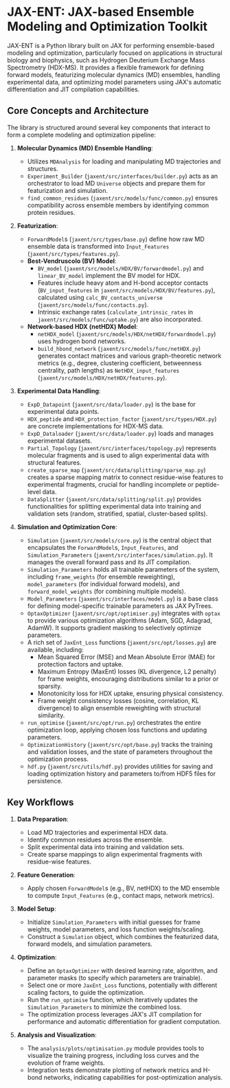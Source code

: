 # JAX-ENT: JAX-based Ensemble Modeling and Optimization Toolkit

JAX-ENT is a Python library built on JAX for performing ensemble-based modeling and optimization, particularly focused on applications in structural biology and biophysics, such as Hydrogen Deuterium Exchange Mass Spectrometry (HDX-MS). It provides a flexible framework for defining forward models, featurizing molecular dynamics (MD) ensembles, handling experimental data, and optimizing model parameters using JAX's automatic differentiation and JIT compilation capabilities.

## Core Concepts and Architecture

The library is structured around several key components that interact to form a complete modeling and optimization pipeline:

1.  **Molecular Dynamics (MD) Ensemble Handling**:
    *   Utilizes `MDAnalysis` for loading and manipulating MD trajectories and structures.
    *   `Experiment_Builder` (`jaxent/src/interfaces/builder.py`) acts as an orchestrator to load MD `Universe` objects and prepare them for featurization and simulation.
    *   `find_common_residues` (`jaxent/src/models/func/common.py`) ensures compatibility across ensemble members by identifying common protein residues.

2.  **Featurization**:
    *   `ForwardModel`s (`jaxent/src/types/base.py`) define how raw MD ensemble data is transformed into `Input_Features` (`jaxent/src/types/features.py`).
    *   **Best-Vendruscolo (BV) Model**:
        *   `BV_model` (`jaxent/src/models/HDX/BV/forwardmodel.py`) and `linear_BV_model` implement the BV model for HDX.
        *   Features include heavy atom and H-bond acceptor contacts (`BV_input_features` in `jaxent/src/models/HDX/BV/features.py`), calculated using `calc_BV_contacts_universe` (`jaxent/src/models/func/contacts.py`).
        *   Intrinsic exchange rates (`calculate_intrinsic_rates` in `jaxent/src/models/func/uptake.py`) are also incorporated.
    *   **Network-based HDX (netHDX) Model**:
        *   `netHDX_model` (`jaxent/src/models/HDX/netHDX/forwardmodel.py`) uses hydrogen bond networks.
        *   `build_hbond_network` (`jaxent/src/models/func/netHDX.py`) generates contact matrices and various graph-theoretic network metrics (e.g., degree, clustering coefficient, betweenness centrality, path lengths) as `NetHDX_input_features` (`jaxent/src/models/HDX/netHDX/features.py`).

3.  **Experimental Data Handling**:
    *   `ExpD_Datapoint` (`jaxent/src/data/loader.py`) is the base for experimental data points.
    *   `HDX_peptide` and `HDX_protection_factor` (`jaxent/src/types/HDX.py`) are concrete implementations for HDX-MS data.
    *   `ExpD_Dataloader` (`jaxent/src/data/loader.py`) loads and manages experimental datasets.
    *   `Partial_Topology` (`jaxent/src/interfaces/topology.py`) represents molecular fragments and is used to align experimental data with structural features.
    *   `create_sparse_map` (`jaxent/src/data/splitting/sparse_map.py`) creates a sparse mapping matrix to connect residue-wise features to experimental fragments, crucial for handling incomplete or peptide-level data.
    *   `DataSplitter` (`jaxent/src/data/splitting/split.py`) provides functionalities for splitting experimental data into training and validation sets (random, stratified, spatial, cluster-based splits).

4.  **Simulation and Optimization Core**:
    *   `Simulation` (`jaxent/src/models/core.py`) is the central object that encapsulates the `ForwardModel`s, `Input_Features`, and `Simulation_Parameters` (`jaxent/src/interfaces/simulation.py`). It manages the overall forward pass and its JIT compilation.
    *   `Simulation_Parameters` holds all trainable parameters of the system, including `frame_weights` (for ensemble reweighting), `model_parameters` (for individual forward models), and `forward_model_weights` (for combining multiple models).
    *   `Model_Parameters` (`jaxent/src/interfaces/model.py`) is a base class for defining model-specific trainable parameters as JAX PyTrees.
    *   `OptaxOptimizer` (`jaxent/src/opt/optimiser.py`) integrates with `optax` to provide various optimization algorithms (Adam, SGD, Adagrad, AdamW). It supports gradient masking to selectively optimize parameters.
    *   A rich set of `JaxEnt_Loss` functions (`jaxent/src/opt/losses.py`) are available, including:
        *   Mean Squared Error (MSE) and Mean Absolute Error (MAE) for protection factors and uptake.
        *   Maximum Entropy (MaxEnt) losses (KL divergence, L2 penalty) for frame weights, encouraging distributions similar to a prior or sparsity.
        *   Monotonicity loss for HDX uptake, ensuring physical consistency.
        *   Frame weight consistency losses (cosine, correlation, KL divergence) to align ensemble reweighting with structural similarity.
    *   `run_optimise` (`jaxent/src/opt/run.py`) orchestrates the entire optimization loop, applying chosen loss functions and updating parameters.
    *   `OptimizationHistory` (`jaxent/src/opt/base.py`) tracks the training and validation losses, and the state of parameters throughout the optimization process.
    *   `hdf.py` (`jaxent/src/utils/hdf.py`) provides utilities for saving and loading optimization history and parameters to/from HDF5 files for persistence.

## Key Workflows

1.  **Data Preparation**:
    *   Load MD trajectories and experimental HDX data.
    *   Identify common residues across the ensemble.
    *   Split experimental data into training and validation sets.
    *   Create sparse mappings to align experimental fragments with residue-wise features.

2.  **Feature Generation**:
    *   Apply chosen `ForwardModel`s (e.g., BV, netHDX) to the MD ensemble to compute `Input_Features` (e.g., contact maps, network metrics).

3.  **Model Setup**:
    *   Initialize `Simulation_Parameters` with initial guesses for frame weights, model parameters, and loss function weights/scaling.
    *   Construct a `Simulation` object, which combines the featurized data, forward models, and simulation parameters.

4.  **Optimization**:
    *   Define an `OptaxOptimizer` with desired learning rate, algorithm, and parameter masks (to specify which parameters are trainable).
    *   Select one or more `JaxEnt_Loss` functions, potentially with different scaling factors, to guide the optimization.
    *   Run the `run_optimise` function, which iteratively updates the `Simulation_Parameters` to minimize the combined loss.
    *   The optimization process leverages JAX's JIT compilation for performance and automatic differentiation for gradient computation.

5.  **Analysis and Visualization**:
    *   The `analysis/plots/optimisation.py` module provides tools to visualize the training progress, including loss curves and the evolution of frame weights.
    *   Integration tests demonstrate plotting of network metrics and H-bond networks, indicating capabilities for post-optimization analysis.
